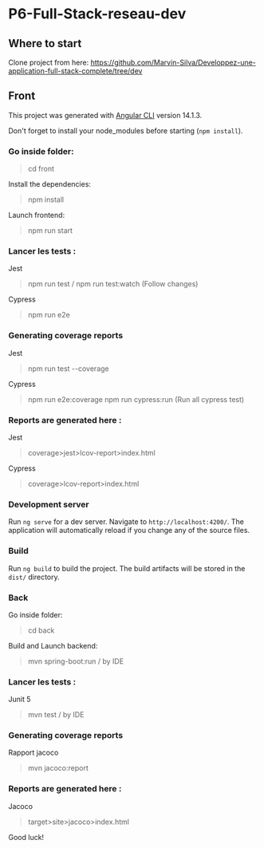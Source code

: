 # P6-Full-Stack-reseau-dev

## Where to start 

Clone project from here: https://github.com/Marvin-Silva/Developpez-une-application-full-stack-complete/tree/dev

## Front

This project was generated with [Angular CLI](https://github.com/angular/angular-cli) version 14.1.3.

Don't forget to install your node_modules before starting (`npm install`).

### Go inside folder:
> cd front

Install the dependencies:
> npm install

Launch frontend:
> npm run start

### Lancer les tests :
Jest
> npm run test / npm run test:watch (Follow changes)

Cypress

> npm run e2e

### Generating coverage reports

Jest
> npm run test --coverage

Cypress
> npm run e2e:coverage
> npm run cypress:run (Run all cypress test)

### Reports are generated here :

Jest
>coverage>jest>lcov-report>index.html

Cypress
>coverage>lcov-report>index.html

### Development server

Run `ng serve` for a dev server. Navigate to `http://localhost:4200/`. The application will automatically reload if you change any of the source files.

### Build

Run `ng build` to build the project. The build artifacts will be stored in the `dist/` directory.

### Back

Go inside folder:
> cd back

Build and Launch backend:
> mvn spring-boot:run
> /
> by IDE

### Lancer les tests :
Junit 5
> mvn test
> /
> by IDE

### Generating coverage reports

Rapport jacoco
> mvn jacoco:report

### Reports are generated here :

Jacoco
>target>site>jacoco>index.html

Good luck!
